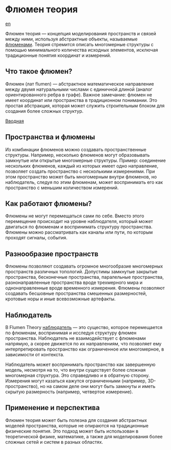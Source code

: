 # Флюмен теория

[en](../README.md)

Флюмен теория — концепция моделирования пространств и связей между ними, используя абстрактные объекты, 
называемые [флюменами](./flumen.md). Теория стремится описать многомерные структуры с помощью минимального количества 
исходных элементов, исключая традиционные понятия координат и измерений.

## Что такое флюмен?

Флюмен (лат flumen) — абстрактное математическое направление между двумя натуральными числами 
с единичной длиной (аналог ориентированного ребра в графе). Важное замечание: флюмен не имеет 
координат или пространства в традиционном понимании. Это простая абстракция, которая может служить 
строительным блоком для создания более сложных структур. 

[Вводная](./flumen-intro.md)

## Пространства и флюмены

Из комбинации флюменов можно создавать пространственные структуры. Например, несколько флюменов могут 
образовывать замкнутые или открытые многомерные структуры. Пример: соединение нескольких флюменов, 
каждый из которых имеет одно направление, позволяет создать пространство с несколькими измерениями. 
При этом пространство может быть многомерным внутри флюменов, но наблюдатель, следуя по этим флюменам, 
может воспринимать его как пространство с меньшим количеством измерений.

## Как работают флюмены?

Флюмены не могут перемещаться сами по себе. Вместо этого перемещение происходит на уровне наблюдателя, 
который может двигаться по флюменам и воспринимать структуру пространства.
Флюмены можно рассматривать как каналы или пути, по которым проходят сигналы, события.

## Разнообразие пространств

Флюмены позволяют создавать огромное многообразие многомерных пространств различных топологий.
Допустимы замкнутые закрытые пространства, бесконечные пространства, паралельные пространства, 
разнонаправленные пространства вроде трехмерного мира и однонаправленные вроде временного измерения.
Флюмены позволяют создавать бесшовные пространства смешенных размерностей, кротовые норы и иные 
всевозможные артефакты.

## Наблюдатель

В Flumen Theory [наблюдатель](./observers.md) — это существо, которое перемещается по флюменам, 
воспринимая и исследуя структуру флюмен пространства. Наблюдатель не взаимодействует с флюменами 
напрямую, а скорее движется по их направлениям, что позволяет ему интерпретировать пространство 
как ограниченное или многомерное, в зависимости от контекста.

Наблюдатель может воспринимать пространство как завершенную модель, несмотря на то, что внутри
существует более сложная многомерная структура. Это справедливо и в обратную сторону.
Измерения могут казаться кажутся ограниченными (например, 3D-пространство), но на самом деле 
они могут быть замкнуты и иметь скрытую размерность (например, четвертое измерение).

## Применение и перспектива

Флюмен теория может быть полезна для создания абстрактных моделей пространства, которые не опираются 
на традиционные физические понятия. Это подход может быть использован в теоретической физике, математике, 
а также для моделирования более сложных сетей и систем в разных областях.

